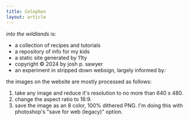```yaml
---
title: Colophon
layout: article
---
```


_into the wildlands_ is:

- a collection of recipes and tutorials
- a repository of info for my kids
- a static site generated by 11ty
- copyright &copy; 2024 by josh p. sawyer
- an experiment in stripped down websign, largely informed by:

the images on the website are mostly processed as follows:

1. take any image and reduce it's resolution to no more than 640 x 480.
2. change the aspect ratio to 16:9.
3. save the image as an 8 color, 100% dithered PNG. I'm doing this with photoshop's "save for web (legacy)" option.
